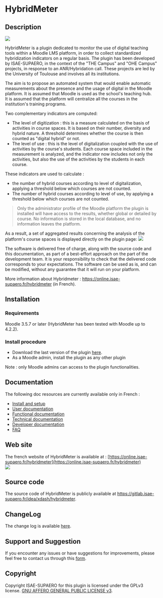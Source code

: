 # HybridMeter

## Description
![](https://t2594656.p.clickup-attachments.com/t2594656/854d3d35-d9ec-4232-b8e0-1ed8b00accfc/image.png)

HybridMeter is a plugin dedicated to monitor the use of digital teaching tools within a Moodle LMS platform,
in order to collect standardized hybridization indicators on a regular basis. 
The plugin has been developed by ISAE-SUPAERO, in the context of the "THE Campus" and "OHE Campus" projects, 
in response to an ANR/Hybridation call. 
These projects are led by the University of Toulouse and involves all its institutions.

The aim is to propose an automated system that would enable automatic measurements about the presence and 
the usage of digital in the Moodle platform. 
It is assumed that Moodle is used as the school's teaching hub.  
It is assumed that the platform will centralize all the courses in the institution's training programs.

Two complementary indicators are computed:
* The level of digitization : this is a measure calculated on the basis of activities in course spaces. 
It is based on their number, diversity and hybrid nature. 
A threshold determines whether the course is then counted as "digital hybrid" or not.
* The level of use : this is the level of digitalization coupled with the use of activities by the course's students. 
Each course space included in the measurement is analyzed, and the indicator now includes not only the activities, 
but also the use of the activities by the students in each course.

These indicators are used to calculate :
* the number of hybrid courses according to level of digitalization, 
applying a threshold below which courses are not counted.
* The number of hybrid courses according to level of use, by applying a threshold below which courses are not counted.


> Only the administrator profile of the Moodle platform the plugin is installed will have access to the results, 
whether global or detailed by course. 
No information is stored in the local database, and no information leaves the platform.

As a result, a set of aggregated results concerning the analysis of the platform's course spaces is displayed 
directly on the plugin page:
![](https://t2594656.p.clickup-attachments.com/t2594656/6bc28d99-c15a-4e43-ab3d-026c12ef5fd3/image.png)

The software is delivered free of charge, along with the source code and this documentation, 
as part of a best-effort approach on the part of the development team. 
It is your responsibility to check that the delivered code corresponds to your expectations. 
The software can be used as is, and can be modified, without any guarantee that it will run on your platform.

More information about Hybridmeter : https://online.isae-supaero.fr/hybridmeter (in French).

## Installation
### Requirements
Moodle 3.5.7 or later (HybridMeter has been tested with Moodle up to 4.2.2).
### Install procedure
* Download the last version of the plugin [here](https://online.isae-supaero.fr/resources/hybridmeter/download/report_hybridmeter.zip).
* As a Moodle admin, install the plugin as any other plugin

Note : only Moodle admins can access to the plugin functionalities.

## Documentation
The following doc resources are currently available only in French :
* [Install and setup](doc/doc_installation.md)
* [User documentation](doc/doc_utilisateur.md)
* [Functional documentation](doc/doc_fonctionnelle.md)
* [Technical documentation](doc/doc_technique.md)
* [Developer documentation](doc/doc_developpeur.md)
* [FAQ](doc/faq.md)

## Web site
The french website of HybridMeter is available at : [https://online.isae-supaero.fr/hybridmeter](https://online.isae-supaero.fr/hybridmeter) \
[![](https://t2594656.p.clickup-attachments.com/t2594656/02a2acc8-fd84-4d24-9e1a-299262ff2ce0/HybridmeterWebsite.png)](https://online.isae-supaero.fr/hybridmeter)

## Source code
The source code of HybridMeter is publicly available at https://gitlab.isae-supaero.fr/idea/xdash/hybridmeter.

## ChangeLog
The change log is available [here](https://doc.clickup.com/d/h/2f5v0-8568/7b507d8c7c54778).

## Support and Suggestion
If you encounter any issues or have suggestions for improvements, please feel free to contact us through this
[form](https://forms.clickup.com/f/2f5v0-8508/5SDCGICT8X4L037TAF).



## Copyright
Copyright ISAE-SUPAERO for this plugin is licensed under the GPLv3 license. [GNU AFFERO GENERAL PUBLIC LICENSE v3](LICENSE.md).